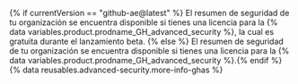 {% if currentVersion == "github-ae@latest" %}
El resumen de seguridad de tu organización se encuentra disponible si tienes una licencia para la {% data variables.product.prodname_GH_advanced_security %}, la cual es gratuita durante el lanzamiento beta.
{% else %}
El resumen de seguridad de tu organización se encuentra disponible si tienes una licencia para la {% data variables.product.prodname_GH_advanced_security %}.{% endif %} {% data reusables.advanced-security.more-info-ghas %}
